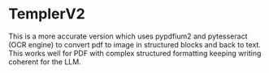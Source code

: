# TemplerV2
This is a more accurate version which uses pypdfium2 and pytesseract (OCR engine) to convert pdf to image in structured blocks and back to text. This works well for PDF with complex structured formatting keeping writing coherent for the LLM.
